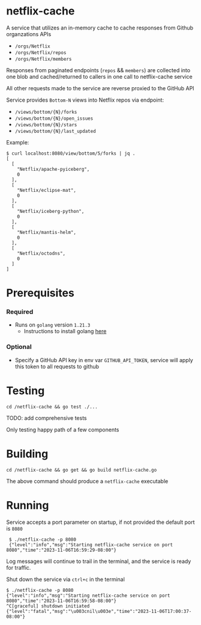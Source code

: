 # netflix-cache
A service that utilizes an in-memory cache to cache responses from Github organzations APIs
* `/orgs/Netflix`
* `/orgs/Netflix/repos`
* `/orgs/Netflix/members`

Responses from paginated endpoints (`repos` && `members`) are collected into one blob and cached/returned to callers in one call to netflix-cache service

All other requests made to the service are reverse proxied to the GitHub API

Service provides `Bottom-N` views into Netflix repos via endpoint:
* `/views/bottom/{N}/forks`
* `/views/bottom/{N}/open_issues`
* `/views/bottom/{N}/stars`
* `/views/bottom/{N}/last_updated`

Example:
```
$ curl localhost:8080/view/bottom/5/forks | jq .
[
  [
    "Netflix/apache-pyiceberg",
    0
  ],
  [
    "Netflix/eclipse-mat",
    0
  ],
  [
    "Netflix/iceberg-python",
    0
  ],
  [
    "Netflix/mantis-helm",
    0
  ],
  [
    "Netflix/octodns",
    0
  ]
]

```
# Prerequisites
### Required
* Runs on `golang` version `1.21.3`
    * Instructions to install golang [here](https://go.dev/doc/install)
### Optional
* Specify a GitHub API key in env var `GITHUB_API_TOKEN`, service will apply this token to all requests to github

# Testing
`cd /netflix-cache && go test ./...`

TODO: add comprehensive tests

Only testing happy path of a few components

# Building
`cd /netflix-cache && go get && go build netflix-cache.go`

The above command should produce a `netflix-cache` executable
# Running
Service accepts a port parameter on startup, if not provided the default port is `8080`
```azure
 $ ./netflix-cache -p 8080
 {"level":"info","msg":"Starting netflix-cache service on port 8080","time":"2023-11-06T16:59:29-08:00"}
```

Log messages will continue to trail in the terminal, and the service is ready for traffic.

Shut down the service via `ctrl+c` in the terminal
```azure
$ ./netflix-cache -p 8080
{"level":"info","msg":"Starting netflix-cache service on port 8080","time":"2023-11-06T16:59:58-08:00"}
^C[graceful] shutdown initiated
{"level":"fatal","msg":"\u003cnil\u003e","time":"2023-11-06T17:00:37-08:00"}
```